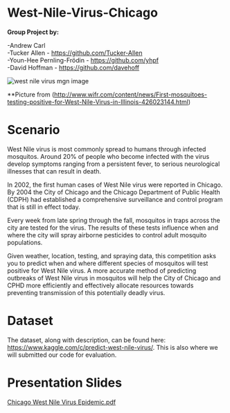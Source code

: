 # West-Nile-Virus-Chicago
**Group Project by:** 

-Andrew Carl   
-Tucker Allen - https://github.com/Tucker-Allen   
-Youn-Hee Pernling-Frödin - https://github.com/yhpf   
-David Hoffman - https://github.com/davehoff   

![west nile virus mgn image](https://user-images.githubusercontent.com/35437820/38501969-395608f2-3bdc-11e8-97dc-ab33ee749eab.jpg)

 **Picture from (http://www.wifr.com/content/news/First-mosquitoes-testing-positive-for-West-Nile-Virus-in-Illinois-426023144.html)
 
# Scenario
West Nile virus is most commonly spread to humans through infected mosquitos. Around 20% of people who become infected with the virus develop symptoms ranging from a persistent fever, to serious neurological illnesses that can result in death.

In 2002, the first human cases of West Nile virus were reported in Chicago. By 2004 the City of Chicago and the Chicago Department of Public Health (CDPH) had established a comprehensive surveillance and control program that is still in effect today.

Every week from late spring through the fall, mosquitos in traps across the city are tested for the virus. The results of these tests influence when and where the city will spray airborne pesticides to control adult mosquito populations.

Given weather, location, testing, and spraying data, this competition asks you to predict when and where different species of mosquitos will test positive for West Nile virus. A more accurate method of predicting outbreaks of West Nile virus in mosquitos will help the City of Chicago and CPHD more efficiently and effectively allocate resources towards preventing transmission of this potentially deadly virus. 

# Dataset
The dataset, along with description, can be found here: https://www.kaggle.com/c/predict-west-nile-virus/. This is also where we will submitted our code for evaluation.  

# Presentation Slides

[Chicago West Nile Virus Epidemic.pdf](https://github.com/Andrew-Carl/West-Nile-Virus-Chicago/files/1890140/Chicago.West.Nile.Virus.Epidemic.pdf)

